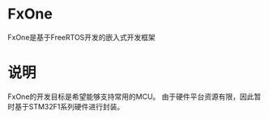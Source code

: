 # FxOne
FxOne是基于FreeRTOS开发的嵌入式开发框架

# 说明
FxOne的开发目标是希望能够支持常用的MCU。
由于硬件平台资源有限，因此暂时基于STM32F1系列硬件进行封装。

